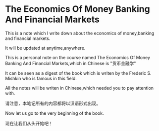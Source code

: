 # The Economics Of Money Banking And Financial Markets
This is a note which I write down about the economics of money,banking and financial markets.

It will be updated at anytime,anywhere.

This is a personal note on the course named The Economics Of Money Banking And Financial Markets,which in Chinese is "货币金融学"

It can be seen as a digest of the book which is writen by the Frederic S. Mishkin who is famous in this field.

All the notes will be writen in Chinese,which needed you to pay attention with.

请注意，本笔记所有的内容都将以汉语形式出现。

Now let us go to the very beginning of the book.

现在让我们从头开始吧！
